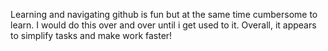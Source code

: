 Learning and navigating github is fun but at the same time cumbersome to learn. I would do this over and over until i get used to it.
 Overall, it appears to simplify tasks and make work faster!